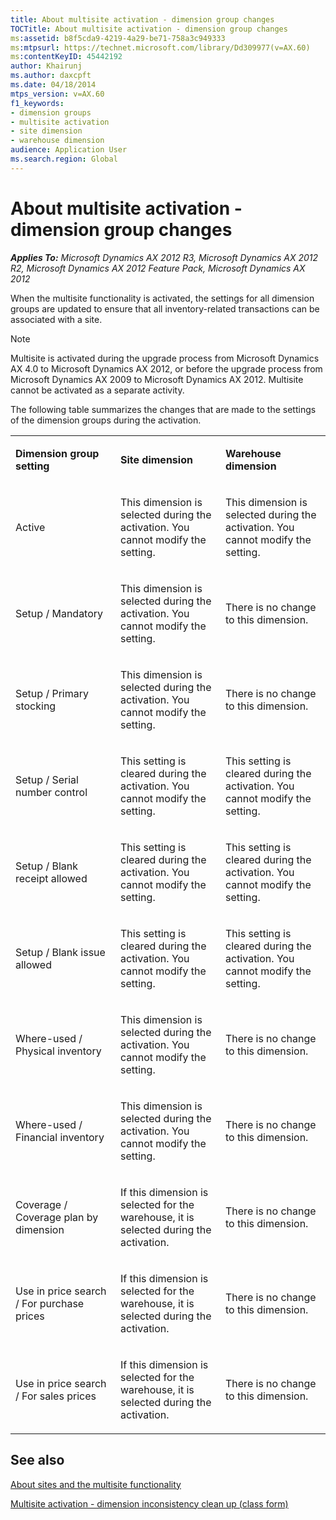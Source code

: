 ```yaml
---
title: About multisite activation - dimension group changes
TOCTitle: About multisite activation - dimension group changes
ms:assetid: b8f5cda9-4219-4a29-be71-758a3c949333
ms:mtpsurl: https://technet.microsoft.com/library/Dd309977(v=AX.60)
ms:contentKeyID: 45442192
author: Khairunj
ms.author: daxcpft
ms.date: 04/18/2014
mtps_version: v=AX.60
f1_keywords:
- dimension groups
- multisite activation
- site dimension
- warehouse dimension
audience: Application User
ms.search.region: Global
---
```


# About multisite activation - dimension group changes 


_**Applies To:** Microsoft Dynamics AX 2012 R3, Microsoft Dynamics AX 2012 R2, Microsoft Dynamics AX 2012 Feature Pack, Microsoft Dynamics AX 2012_

When the multisite functionality is activated, the settings for all dimension groups are updated to ensure that all inventory-related transactions can be associated with a site.


> [!NOTE]
> <P>Multisite is activated during the upgrade process from Microsoft Dynamics AX 4.0 to Microsoft Dynamics AX 2012, or before the upgrade process from Microsoft Dynamics AX 2009 to Microsoft Dynamics AX 2012. Multisite cannot be activated as a separate activity.</P>



The following table summarizes the changes that are made to the settings of the dimension groups during the activation.

<table>
<colgroup>
<col style="width: 33%" />
<col style="width: 33%" />
<col style="width: 33%" />
</colgroup>
<tbody>
<tr class="odd">
<td><p><strong>Dimension group setting</strong></p></td>
<td><p><strong>Site dimension</strong></p></td>
<td><p><strong>Warehouse dimension</strong></p></td>
</tr>
<tr class="even">
<td><p>Active</p></td>
<td><p>This dimension is selected during the activation. You cannot modify the setting.</p></td>
<td><p>This dimension is selected during the activation. You cannot modify the setting.</p></td>
</tr>
<tr class="odd">
<td><p>Setup / Mandatory</p></td>
<td><p>This dimension is selected during the activation. You cannot modify the setting.</p></td>
<td><p>There is no change to this dimension.</p></td>
</tr>
<tr class="even">
<td><p>Setup / Primary stocking</p></td>
<td><p>This dimension is selected during the activation. You cannot modify the setting.</p></td>
<td><p>There is no change to this dimension.</p></td>
</tr>
<tr class="odd">
<td><p>Setup / Serial number control</p></td>
<td><p>This setting is cleared during the activation. You cannot modify the setting.</p></td>
<td><p>This setting is cleared during the activation. You cannot modify the setting.</p></td>
</tr>
<tr class="even">
<td><p>Setup / Blank receipt allowed</p></td>
<td><p>This setting is cleared during the activation. You cannot modify the setting.</p></td>
<td><p>This setting is cleared during the activation. You cannot modify the setting.</p></td>
</tr>
<tr class="odd">
<td><p>Setup / Blank issue allowed</p></td>
<td><p>This setting is cleared during the activation. You cannot modify the setting.</p></td>
<td><p>This setting is cleared during the activation. You cannot modify the setting.</p></td>
</tr>
<tr class="even">
<td><p>Where-used / Physical inventory</p></td>
<td><p>This dimension is selected during the activation. You cannot modify the setting.</p></td>
<td><p>There is no change to this dimension.</p></td>
</tr>
<tr class="odd">
<td><p>Where-used / Financial inventory</p></td>
<td><p>This dimension is selected during the activation. You cannot modify the setting.</p></td>
<td><p>There is no change to this dimension.</p></td>
</tr>
<tr class="even">
<td><p>Coverage / Coverage plan by dimension</p></td>
<td><p>If this dimension is selected for the warehouse, it is selected during the activation.</p></td>
<td><p>There is no change to this dimension.</p></td>
</tr>
<tr class="odd">
<td><p>Use in price search / For purchase prices</p></td>
<td><p>If this dimension is selected for the warehouse, it is selected during the activation.</p></td>
<td><p>There is no change to this dimension.</p></td>
</tr>
<tr class="even">
<td><p>Use in price search / For sales prices</p></td>
<td><p>If this dimension is selected for the warehouse, it is selected during the activation.</p></td>
<td><p>There is no change to this dimension.</p></td>
</tr>
</tbody>
</table>


## See also

[About sites and the multisite functionality](about-sites-and-the-multisite-functionality.md)

[Multisite activation - dimension inconsistency clean up (class form)](https://technet.microsoft.com/library/dd309967\(v=ax.60\))

  


